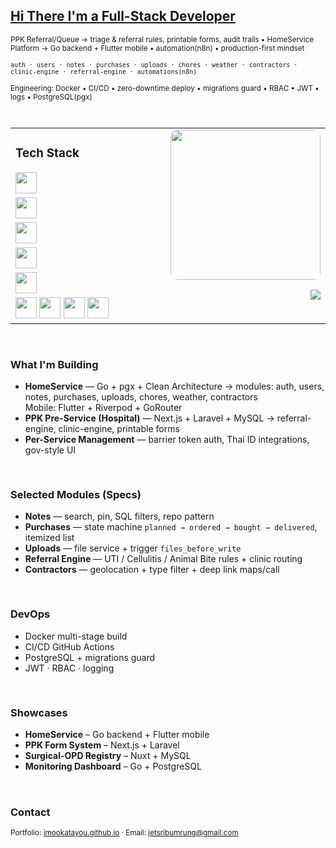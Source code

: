 <h2><u>Hi There I'm a Full-Stack Developer</u></h2>
<p><sub>PPK Referral/Queue → triage & referral rules, printable forms, audit trails • HomeService Platform → Go backend + Flutter mobile • automation(n8n) • production-first mindset</sub></p>
<p><sub><code>auth · users · notes · purchases · uploads · chores · weather · contractors · clinic-engine · referral-engine · automations(n8n)</code></sub></p>
<p><sub>Engineering: Docker • CI/CD • zero-downtime deploy • migrations guard • RBAC • JWT • logs • PostgreSQL(pgx)</sub></p>

<div style="height:12px;"></div>

<table width="100%" cellspacing="0" cellpadding="0" style="border-collapse:collapse;">
  <tr>
    <td valign="top" width="68%">
      <h3>Tech Stack</h3>
      <p style="margin:6px 0 0 0;">
        <img src="https://skillicons.dev/icons?i=go,php,ts,js,dart,python,c,cpp&perline=14" height="34">
      </p>
      <p style="margin:6px 0 0 0;">
        <img src="https://skillicons.dev/icons?i=react,nextjs,vue,nuxtjs,flutter,tailwind,vite&perline=14" height="34">
      </p>
      <p style="margin:6px 0 0 0;">
        <img src="https://skillicons.dev/icons?i=laravel,prisma,nodejs,express,nginx,docker,githubactions,jenkins&perline=14" height="34">
      </p>
      <p style="margin:6px 0 0 0;">
        <img src="https://skillicons.dev/icons?i=postgres,mysql,mongodb,redis,firebase,aws&perline=14" height="34">
      </p>
      <p style="margin:6px 0 0 0;">
        <img src="https://skillicons.dev/icons?i=linux,ubuntu,arch,arduino,postman&perline=14" height="34">
      </p>
      <p style="margin:6px 0 0 0;">
        <img src="https://skillicons.dev/icons?i=bash" height="34">
        <img src="https://skillicons.dev/icons?i=git" height="34">
        <img src="https://skillicons.dev/icons?i=github" height="34">
        <img src="https://skillicons.dev/icons?i=vim" height="34">
      </p>
    </td>
    <td valign="top" align="right" width="32%" style="padding-left:16px;">
      <img src="assets/makima-chainsaw-man.gif" width="240" style="border-radius:12px; max-width:100%;">
      <div style="height:10px;"></div>
      <div style="margin-top:6px;">
        <img src="https://github-readme-stats.vercel.app/api/top-langs/?username=iMookatayou&layout=compact&langs_count=8&theme=transparent&hide_border=true" />
      </div>
    </td>
  </tr>
</table>

<div style="height:16px;"></div>

<h3>What I'm Building</h3>
<ul>
  <li><b>HomeService</b> — Go + pgx + Clean Architecture → modules: auth, users, notes, purchases, uploads, chores, weather, contractors<br>Mobile: Flutter + Riverpod + GoRouter</li>
  <li><b>PPK Pre-Service (Hospital)</b> — Next.js + Laravel + MySQL → referral-engine, clinic-engine, printable forms</li>
  <li><b>Per-Service Management</b> — barrier token auth, Thai ID integrations, gov-style UI</li>
</ul>

<div style="height:16px;"></div>

<h3>Selected Modules (Specs)</h3>
<ul>
  <li><b>Notes</b> — search, pin, SQL filters, repo pattern</li>
  <li><b>Purchases</b> — state machine <code>planned → ordered → bought → delivered</code>, itemized list</li>
  <li><b>Uploads</b> — file service + trigger <code>files_before_write</code></li>
  <li><b>Referral Engine</b> — UTI / Cellulitis / Animal Bite rules + clinic routing</li>
  <li><b>Contractors</b> — geolocation + type filter + deep link maps/call</li>
</ul>

<div style="height:16px;"></div>

<h3>DevOps</h3>
<ul>
  <li>Docker multi-stage build</li>
  <li>CI/CD GitHub Actions</li>
  <li>PostgreSQL + migrations guard</li>
  <li>JWT · RBAC · logging</li>
</ul>

<div style="height:16px;"></div>

<h3>Showcases</h3>
<ul>
  <li><b>HomeService</b> – Go backend + Flutter mobile</li>
  <li><b>PPK Form System</b> – Next.js + Laravel</li>
  <li><b>Surgical-OPD Registry</b> – Nuxt + MySQL</li>
  <li><b>Monitoring Dashboard</b> – Go + PostgreSQL</li>
</ul>

<div style="height:18px;"></div>

<h3>Contact</h3>
<sub>
  Portfolio: <a href="https://imookatayou.github.io">imookatayou.github.io</a> ·
  Email: <a href="mailto:jetsribumrung@gmail.com">jetsribumrung@gmail.com</a>
</sub>

<div style="height:18px;"></div>
